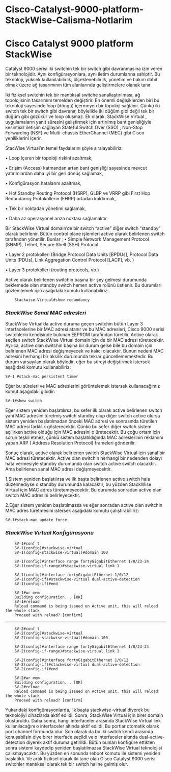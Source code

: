 # Cisco-Catalyst-9000-platform-StackWise-Calisma-Notlarim
# Cisco Catalyst 9000 platform StackWise
Catalyst 9000 serisi iki switchin tek bir switch gibi davranmasına izin veren bir teknolojidir. Aynı konfigürasyonlara, aynı iletim durumlarına sahiptir. Bu teknoloji, yüksek kullanılabilirlik, ölçeklenebilirlik, yönetim ve bakım dahil olmak üzere ağ tasarımının tüm alanlarında geliştirmelere olanak tanır.

İki fiziksel switchin tek bir mantıksal switche sanallaştırılması, ağ topolojisinin tasarımını temelden değiştirir. En önemli değişiklerden biri bu teknoloji sayesinde loop (döngü) içermeyen bir topoloji sağlanır. Çünkü iki switch tek bir switch gibi davranır, böylelikle iki düğüm gibi değil tek bir düğüm gibi gözükür ve loop oluşmaz.
Ek olarak, StackWise Virtual , uygulamaların yanıt süresini geliştirmek için artırılmış bant genişliğiyle kesintisiz iletişim sağlayan Stateful Switch Over (SSO) , Non-Stop Forwarding (NSF) ve Multi-chassis EtherChannel (MEC) gibi Cisco yeniliklerini içerir.

StacWise Virtual’ın temel faydalarını şöyle sıralayabiliriz:

•	Loop içeren bir topoloji riskini azaltmak,

•	Erişim (Access) katmandan artan bant genişliği sayesinde mevcut yatırımlardan daha iyi bir geri dönüş sağlamak,

•	Konfigürasyon hatalarını azaltmak,

•	Hot Standby Routing Protocol (HSRP), GLBP ve VRRP gibi First Hop Redundancy Protokollerin (FHRP) ortadan kaldırmak,

•	Tek bir noktadan yönetimi sağlamak,

•	Daha az operasyonel arıza noktası sağlamaktır.

Bir StackWise Virtual domain’de bir switch “active” diğer switch “standby” olarak belirlenir. Bütün control plane işlemleri active olarak belirlenen switch tarafından yönetilir. Bunlar ;
•	Simple Network Management Protocol (SNMP), Telnet, Secure Shell (SSH) Protocol

•	Layer 2 protokolleri (Bridge Protocol Data Units [BPDUs], Protocol Data Units [PDUs], Link Aggregation Control Protocol [LACP], vb. )

•	Layer 3 protokolleri (routing protocols, vb.)

Active olarak belirlenen switchin başına bir şey gelmesi durumunda beklemede olan standby switch hemen active rolünü üstlenir. Bu durumları gözlemlemek için aşağıdaki komutu kullanabiliriz:

        Stackwise-Virtual#show redundancy
        
### _StackWise Sanal MAC adresleri_

StackWise Virtual’da active duruma geçen switchin bütün Layer 3 interfacelerine bir MAC adresi atanır ve bu MAC adresleri, Cisco 9000 serisi switchlerin kendisinde bulunan EEPROM tarafından türetilir. Active olarak seçilen switch StackWise Virtual domain için de bir MAC adresi türetecektir. Ayrıca, active olan switchin başına bir durum gelse bile bu domain için belirlenen MAC adresi değişmeyecek ve kalıcı olacaktır. Bunun nedeni MAC adresini herhangi bir aksilik durumunda tekrar güncellememektedir. Bu durum varsayılan olarak böyledir, eğer bu süreyi değiştirmek istersek aşağıdaki komutu kullanabiliriz:

    SV-1 #stack-mac persistent timer 

Eğer bu süreleri ve MAC adreslerini görüntelemek istersek kullanacağımız komut aşağıdaki gibidir:

    SV-1#show switch
    
Eğer sistem yeniden başlatılırsa, bu sefer ilk olarak active belirlenen switch yani  MAC adresini türetmiş switch standby olup diğer switch active olursa sistem yeniden başlatılmadan önceki MAC adresi ve sonrasında türetilen MAC adresi farklılık gösterecektir. Çünkü bu sefer diğer switch sistem açılırken active olduğu için MAC adresini o üretecektir. Bu çoğu ortam için sorun teşkil etmez, çünkü sistem başlatıldığında MAC adreslerinin reklamını yapan ARP ( Address Resolution Protocol) frameleri gönderilir. 

Sonuç olarak, active olarak belirlenen switch StackWise Virtual için sanal bir MAC adresi türetecektir. Active olan switchin herhangi bir nedenden dolayı hata vermesiyle standby durumunda olan switch active switch olacaktır. Ama belirlenen sanal MAC adresi değişmeyecektir. 

1.Sistem yeniden başlatılırsa ve ilk başta belirlenen active switch hala düzelmediyse o standby durumunda kalacaktır, bu yüzden StackWise Virtual için MAC adres türetemeyecektir. Bu durumda sonradan active olan switch MAC adresini belirleyecektir. 

2.Eğer sistem yeniden başlatılmazsa ve eğer sonradan active olan switchin MAC adres türetmesini istersek aşağıdaki komutu çalıştırabiliriz:

    SV-1#stack-mac update force
    
### _StackWise Virtual Konfigürasyonu_

        SV-1#conf t
        SV-1(config)#stackwise-virtual
        SV-1(config-stackwise-virtual)#domain 100

        SV-1(config)#interface range fortyGigabitEthernet 1/0/23-24
        SV-1(config-if-range)#stackwise-virtual link 1

        SV-1(config)#interface fortyGigabitEthernet 1/0/12
        SV-1(config-if)#stackwise-virtual dual-active-detection
        SV-1(config-if)#end

        SV-1#wr mem
        Building configuration... [OK]
        SV-1#reload
        Reload command is being issued on Active unit, this will reload the whole stack
        Proceed with reload? [confirm]
----------------------------------------------
        SV-2#conf t
        SV-2(config)#stackwise-virtual
        SV-2(config-stackwise-virtual)#domain 100

        SV-2(config)#interface range fortyGigabitEthernet 1/0/23-24
        SV-2(config-if-range)#stackwise-virtual link 1

        SV-2(config)#interface fortyGigabitEthernet 1/0/12
        SV-2(config-if)#stackwise-virtual dual-active-detection
        SV-2(config-if)#end

        SV-2#wr mem
        Building configuration... [OK]
        SV-2#reload
        Reload command is being issued on Active unit, this will reload the whole stack
        Proceed with reload? [confirm]

Yukarıdaki konfigürasyonlarda, ilk başta stackwise-virtual diyerek bu teknolojiyi cihazlarda aktif edildi. Sonra, StackWise Virtual için birer domain oluşturuldu. Daha sonra, hangi interfaceler arasında StackWise Virtual link kullanılacağını o interfaceler altında aktif edildi. Bu portlar otomatik olarak port channel formunda olur. Son olarak da bu iki switch kendi arasında konuşabilsin diye birer interface seçildi ve o interfaceler altında dual-active-detection diyerek aktif duruma getirildi. Bütün bunları konfigüre ettikten sonra sistemi kaydedip yeniden başlatılmazsa StackWise Virtual teknolojisi çalışmayacaktır. Bu yüzden en sonunda reboot komutu ile sistemi yeniden başlatıldı. Ve artık fiziksel olarak iki tane olan Cisco Catalyst 9000 serisi switchler mantıksal olarak tek bir switch haline gelmiş olur.
